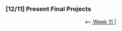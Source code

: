 ### [12/11] Present Final Projects

<p align="center"> <--<a href="https://github.com/giladlotan/itpmssd/blob/master/Week_11/README.md"> Week 11 </a> | </p>
